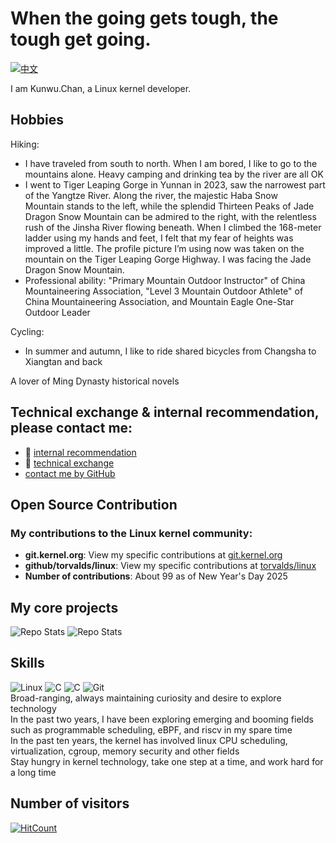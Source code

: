 # When the going gets tough, the tough get going.

[![中文](https://img.shields.io/badge/中文-red?style=flat-square)](README_cn.md)


I am Kunwu.Chan, a Linux kernel developer. <br>
## Hobbies
Hiking:
- I have traveled from south to north. When I am bored, I like to go to the mountains alone. Heavy camping and drinking tea by the river are all OK <br>
- I went to Tiger Leaping Gorge in Yunnan in 2023, saw the narrowest part of the Yangtze River. Along the river, the majestic Haba Snow Mountain stands to the left, while the splendid Thirteen Peaks of Jade Dragon Snow Mountain can be admired to the right, with the relentless rush of the Jinsha River flowing beneath. When I climbed the 168-meter ladder using my hands and feet, I felt that my fear of heights was improved a little. The profile picture I’m using now was taken on the mountain on the Tiger Leaping Gorge Highway. I was facing the Jade Dragon Snow Mountain.
- Professional ability: "Primary Mountain Outdoor Instructor" of China Mountaineering Association, "Level 3 Mountain Outdoor Athlete" of China Mountaineering Association, and Mountain Eagle One-Star Outdoor Leader<br>

Cycling:<br>
- In summer and autumn, I like to ride shared bicycles from Changsha to Xiangtan and back<br>

A lover of Ming Dynasty historical novels<br>
  
 
## Technical exchange & internal recommendation, please contact me:
- :email: [internal recommendation](mailto:kunwu.chan@hotmail.com)
- :email: [technical exchange](mailto:kunwu.chan@linux.dev)
- [contact me by GitHub](https://github.com/contact)



## Open Source Contribution
### My contributions to the Linux kernel community:
- **git.kernel.org**: View my specific contributions at [git.kernel.org](https://git.kernel.org/pub/scm/linux/kernel/git/next/linux-next.git/log/?qt=grep&q=chentao%40kylinos.cn)
- **github/torvalds/linux**: View my specific contributions at [torvalds/linux](https://github.com/torvalds/linux/commits/master/?author=KunWuChan)
- **Number of contributions**: About 99 as of New Year's Day 2025<br>

## My core projects
  ![Repo Stats](https://github-readme-stats.vercel.app/api/pin/?username=torvalds&repo=linux)
  ![Repo Stats](https://github-readme-stats.vercel.app/api/pin/?username=kunwuchan&repo=linux-rust)




## Skills
![Linux](https://img.shields.io/badge/-Linux-000000?style=flat&logo=Linux)
![C](https://img.shields.io/badge/-C-00599C?style=flat&logo=C)
![C](https://img.shields.io/badge/-Rust-00599C?style=flat&logo=RUST)
![Git](https://img.shields.io/badge/-Git-F05032?style=flat&logo=Git)
<br>Broad-ranging, always maintaining curiosity and desire to explore technology<br>
In the past two years, I have been exploring emerging and booming fields such as programmable scheduling, eBPF, and riscv in my spare time
<br>In the past ten years, the kernel has involved linux CPU scheduling, virtualization, cgroup, memory security and other fields<br>
Stay hungry in kernel technology, take one step at a time, and work hard for a long time

## Number of visitors
[![HitCount](https://hits.sh/github.com/kunwuchan.svg)](https://hits.sh/github.com/kunwuchan/)


